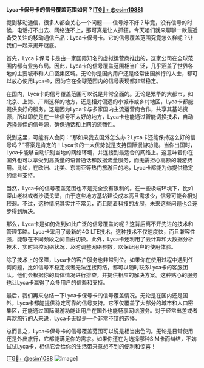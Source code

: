 **Lyca卡保号卡的信号覆盖范围如何？[[TG💪+ @esim1088](https://t.me/s/esim1088)]**

提到移动通信，很多人都会关心一个问题——信号好不好？毕竟，没有信号的时候，电话打不出去、网络连不上，那可真是让人抓狂。今天咱们就来聊聊一款最近备受关注的移动通信产品：Lyca卡保号卡。它的信号覆盖范围究竟怎么样呢？让我们一起来揭开谜底。

首先，Lyca卡保号卡是由一家国际知名的虚拟运营商推出的，这家公司在全球范围内都有业务布局。因此，Lyca卡的信号覆盖范围相当广泛，几乎涵盖了世界各地的主要城市和人口密集区域。无论你是国内用户还是经常出国旅行的人士，都可以放心使用Lyca卡，因为它在全球范围内的信号表现都非常稳定。

在国内，Lyca卡的信号覆盖范围可以说是非常全面的。无论是繁华的大都市，如北京、上海、广州这样的地方，还是相对偏远的小城市或乡村地区，Lyca卡都能提供良好的服务。这是因为Lyca卡与多家国内主流运营商合作，共享其基站资源，所以即使是在一些信号不太好的地方，Lyca卡也能通过智能切换技术，自动选择最佳的信号源，确保通话和上网的流畅性。

说到这里，可能有人会问：“那如果我去国外怎么办？Lyca卡还能保持这么好的信号吗？”答案是肯定的！Lyca卡的一大优势就是支持国际漫游功能。当你出国时，Lyca卡能够自动识别当地的网络环境，并连接到最适合的网络上。这意味着你在国外也可以享受到高质量的语音通话和数据流量服务，而无需担心高额的漫游费用。比如，在欧洲、北美、东南亚等热门旅游目的地，Lyca卡都能为你提供稳定的信号支持。

当然，Lyca卡的信号覆盖范围也不是完全没有限制的。在一些极端环境下，比如深山老林或者沙漠戈壁，由于这些地方基站建设成本高且需求少，信号可能会相对较弱。不过，这种情况其实并不常见，而且随着科技的发展，未来这些问题也会逐步得到解决。

那么，Lyca卡是如何做到如此广泛的信号覆盖的呢？这背后离不开先进的技术和管理策略。Lyca卡采用了最新的4G LTE技术，这种技术不仅速度快，而且兼容性强，能够在不同频段之间自由切换。此外，Lyca卡还利用了云计算和大数据分析技术，实时监控网络状况，及时调整网络参数，以保证用户的使用体验。

除了技术上的保障，Lyca卡的客户服务也非常到位。如果你在使用过程中遇到任何问题，比如信号不稳定或者无法连接网络，都可以随时联系Lyca卡的客服团队。他们会根据你的具体情况进行排查，并提供相应的解决方案。这种贴心的服务也让Lyca卡赢得了众多用户的信赖和支持。

最后，我们再来总结一下Lyca卡保号卡的信号覆盖情况。无论是在国内还是国外，Lyca卡都能提供稳定可靠的信号支持。它不仅覆盖了大部分的城市和人口密集区，还能通过国际漫游功能让用户在国外也能畅享网络服务。对于经常出差或者喜欢旅行的人来说，Lyca卡无疑是一个非常不错的选择。

总而言之，Lyca卡保号卡的信号覆盖范围可以说是相当出色的。无论是日常使用还是外出旅行，它都能满足你的需求。如果你还在为选择哪种SIM卡而纠结，不妨试试Lyca卡，相信它会给你的生活带来意想不到的便利和惊喜！

[[TG💪+ @esim1088](https://t.me/s/esim1088) ![Image](https://i.postimg.cc/4NQfJmqS/Snipaste-2025-05-13-00-14-12.png)]